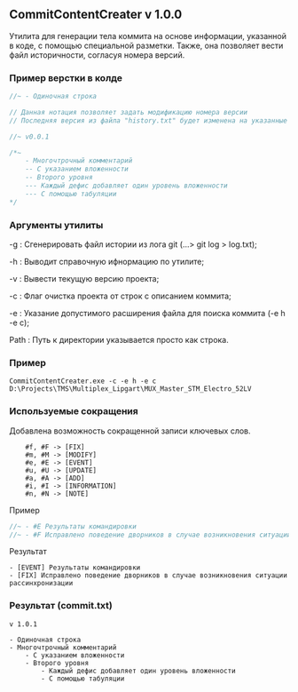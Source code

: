 ## CommitContentCreater v 1.0.0
Утилита для генерации тела коммита на основе информации, указанной в коде, с помощью специальной разметки. Также, она позволяет вести файл историчности, согласуя номера версий.

### Пример верстки в колде

```C
//~ - Одиночная строка

// Данная нотация позволяет задать модификацию номера версии
// Последняя версия из файла "history.txt" будет изменена на указанные значения в каждой части версии (v1.0.0 -> v1.0.1) 

//~ v0.0.1

/*~
    - Многочтрочный комментарий
    -- С указанием вложенности
    -- Второго уровня
    --- Каждый дефис добавляет один уровень вложенности
    --- С помощью табуляции
*/
```

### Аргументы утилиты
-g <path>        : Сгенерировать файл истории из лога git (...> git log > log.txt);

-h               : Выводит справочную ифнормацию по утилите;

-v               : Вывести текущую версию проекта;

-c               : Флаг очистка проекта от строк с описанием коммита;

-e <extention>   : Указание допустимого расширения файла для поиска коммита (-e h -e c);

Path           : Путь к директории указывается просто как строка.

### Пример
``` CommitContentCreater.exe -c -e h -e c D:\Projects\TMS\Multiplex_Lipgart\MUX_Master_STM_Electro_52LV ```

### Используемые сокращения
Добавлена возможность сокращенной записи ключевых слов.

```
    #f, #F -> [FIX]
    #m, #M -> [MODIFY]
    #e, #E -> [EVENT]
    #u, #U -> [UPDATE]
    #a, #A -> [ADD]
    #i, #I -> [INFORMATION]
    #n, #N -> [NOTE]
```
Пример
```C
//~ - #E Результаты командировки
//~ - #F Исправлено поведение дворников в случае возникновения ситуации рассинхронизации
```
Результат
```
- [EVENT] Результаты командировки
- [FIX] Исправлено поведение дворников в случае возникновения ситуации рассинхронизации
```

### Результат (commit.txt)
```
v 1.0.1

- Одиночная строка
- Многочтрочный комментарий
    - С указанием вложенности
    - Второго уровня
        - Каждый дефис добавляет один уровень вложенности
        - С помощью табуляции
```
